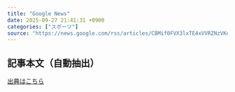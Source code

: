 ```yaml
---
title: "Google News"
date: 2025-09-27 21:41:31 +0900
categories: ["スポーツ"]
source: "https://news.google.com/rss/articles/CBMif0FVX3lxTE4xVVRZNzVKd0JVd3RLTjhSRFctWVVaeTdJVVpXNzZ2U0xZM0J6NE95VW5GNXRsQ1h1OEwtQUhXTXl5dzJaNF9xZlF1SlVLSnJsaDR3cXJfT1p0SzVUZGFaYmQtNDFXdXpna1NqcFpQcjdySHJMNFhTdXVyWWhXRkE?oc=5"
---
```


## 記事本文（自動抽出）
<body class="y0K44d EA71Tc" id="readabilityBody"></body>

[出典はこちら](https://news.google.com/rss/articles/CBMif0FVX3lxTE4xVVRZNzVKd0JVd3RLTjhSRFctWVVaeTdJVVpXNzZ2U0xZM0J6NE95VW5GNXRsQ1h1OEwtQUhXTXl5dzJaNF9xZlF1SlVLSnJsaDR3cXJfT1p0SzVUZGFaYmQtNDFXdXpna1NqcFpQcjdySHJMNFhTdXVyWWhXRkE?oc=5)
